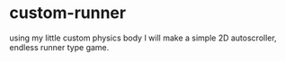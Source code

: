 # custom-runner
using my little custom physics body I will make a simple 2D autoscroller, endless runner type game.
